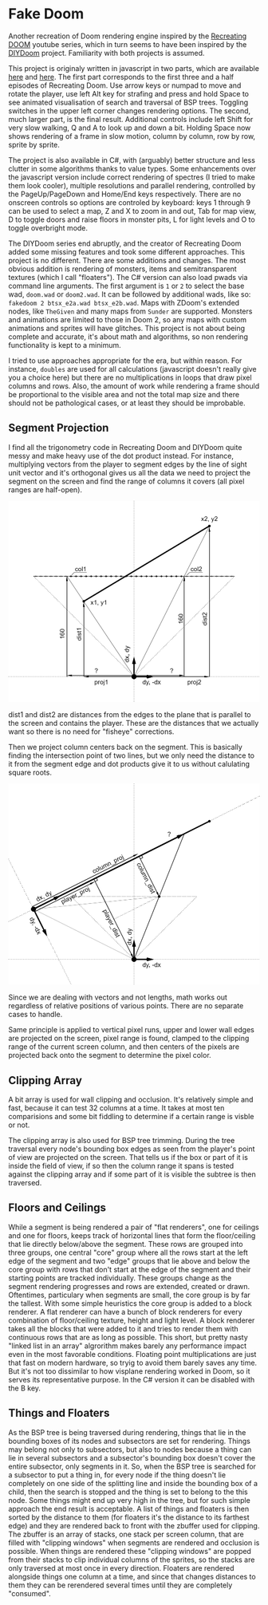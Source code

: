 # Fake Doom

Another recreation of Doom rendering engine inspired by the [Recreating DOOM](https://www.youtube.com/watch?v=KdYTvqZmyBk&list=PLi77irUVkDasNAYQPr3N8nVcJLQAlANva) youtube series, which in turn seems to have been inspired by the [DIYDoom](https://github.com/amroibrahim/DIYDoom) project. Familiarity with both projects is assumed. 

This project is originaly written in javascript in two parts, which are available [here](https://kfdf.github.io/fake-doom/js/2d.html) and [here](https://kfdf.github.io/fake-doom/js/3d.html). The first part corresponds to the first three and a half episodes of Recreating Doom. Use arrow keys or numpad to move and rotate the player, use left Alt key for strafing and press and hold Space to see animated visualisation of search and traversal of BSP trees. Toggling switches in the upper left corner changes rendering options. The second, much larger part, is the final result. Additional controls include left Shift for very slow walking, Q and A to look up and down a bit. Holding Space now shows rendering of a frame in slow motion, column by column, row by row, sprite by sprite. 

The project is also available in C#, with (arguably) better structure and less clutter in some algorithms thanks to value types. Some enhancements over the javascript version include correct rendering of spectres (I tried to make them look cooler), multiple resolutions and parallel rendering, controlled by the PageUp/PageDown and Home/End keys respectively. There are no onscreen controls so options are controled by keyboard: keys 1 through 9 can be used to select a map, Z and X to zoom in and out, Tab for map view, D to toggle doors and raise floors in monster pits, L for light levels and O to toggle overbright mode.
 
The DIYDoom series end abruptly, and the creator of Recreating Doom added some missing features and took some different approaches. This project is no different. There are some additions and changes. The most obvious addition is rendering of monsters, items and semitransparent textures (which I call "floaters"). The C# version can also load pwads via command line arguments. The first argument is `1` or `2` to select the base wad, `doom.wad` or `doom2.wad`. It can be followed by additional wads, like so: `fakedoom 2 btsx_e2a.wad btsx_e2b.wad`. Maps with ZDoom's extended nodes, like `TheGiven` and many maps from `Sunder` are supported. Monsters and animations are limited to those in Doom 2, so any maps with custom animations and sprites will have glitches. This project is not about being complete and accurate, it's about math and algorithms, so non rendering functionality is kept to a minimum.

I tried to use approaches appropriate for the era, but within reason. For instance, `doubles` are used for all calculations (javascript doesn't really give you a choice here) but there are no multiplications in loops that draw pixel columns and rows. Also, the amount of work while rendering a frame should be proportional to the visible area and not the total map size and there should not be pathological cases, or at least they should be improbable.

## Segment Projection

I find all the trigonometry code in Recreating Doom and DIYDoom quite messy and make heavy use of the dot product instead. For instance, multiplying vectors from the player to segment edges by the line of sight unit vector and it's orthogonal gives us all the data we need to project the segment on the screen and find the range of columns it covers (all pixel ranges are half-open).

![project line segment edges](plots/edges_to_screen.png)

dist1 and dist2 are distances from the edges to the plane that is parallel to the screen and contains the player. These are the distances that we actually want so there is no need for "fisheye" corrections. 

Then we project column centers back on the segment. This is basically finding the intersection point of two lines, but we only need the distance to it from the segment edge and dot products give it to us without calulating square roots.

![project segment](plots/column_to_segment.png)

Since we are dealing with vectors and not lengths, math works out regardless of relative positions of various points. There are no separate cases to handle.

Same principle is applied to vertical pixel runs, upper and lower wall edges are projected on the screen, pixel range is found, clamped to the clipping range of the current screen column, and then centers of the pixels are projected back onto the segment to determine the pixel color.

## Clipping Array

A bit array is used for wall clipping and occlusion. It's relatively simple and fast, because it can test 32 columns at a time. It takes at most ten comparisions and some bit fiddling to determine if a certain range is visble or not. 

The clipping array is also used for BSP tree trimming. During the tree traversal every node's bounding box edges as seen from the player's point of view are projected on the screen. That tells us if the box or part of it is inside the field of view, if so then the column range it spans is tested against the clipping array and if some part of it is visible the subtree is then traversed.

## Floors and Ceilings

While a segment is being rendered a pair of "flat renderers", one for ceilings and one for floors, keeps track of horizontal lines that form the floor/ceiling that lie directly below/above the segment. These rows are grouped into three groups, one central "core" group where all the rows start at the left edge of the segment and two "edge" groups that lie above and below the core group with rows that don't start at the edge of the segment and their starting points are tracked individually. These groups change as the segment rendering progresses and rows are extended, created or drawn. Oftentimes, particulary when segments are small, the core group is by far the tallest. With some simple heuristics the core group is added to a block renderer. A flat renderer can have a bunch of block renderers for every combination of floor/ceiling texture, height and light level. A block renderer takes all the blocks that were added to it and tries to render them with continuous rows that are as long as possible. This short, but pretty nasty "linked list in an array" algrorithm makes barely any performance impact even in the most favorable conditions. Floating point multiplications are just that fast on modern hardware, so tryig to avoid them barely saves any time. But it's not too dissimilar to how visplane rendering worked in Doom, so it serves its representative purpose. In the C# version it can be disabled with the B key.

## Things and Floaters

As the BSP tree is being traversed during rendering, things that lie in the bounding boxes of its nodes and subsectors are set for rendering. Things may belong not only to subsectors, but also to nodes because a thing can lie in several subsectors and a subsector's bounding box doesn't cover the entire subsector, only segments in it. So, when the BSP tree is searched for a subsector to put a thing in, for every node if the thing doesn't lie completely on one side of the splitting line and inside the bounding box of a child, then the search is stopped and the thing is set to belong to the this node. Some things might end up very high in the tree, but for such simple approach the end result is acceptable.
A list of things and floaters is then sorted by the distance to them (for floaters it's the distance to its farthest edge) and they are rendered back to front with the zbuffer used for clipping. The zbuffer is an array of stacks, one stack per screen column, that are filled with "clipping windows" when segments are rendered and occlusion is possible. When things are rendered these "clipping windows" are popped from their stacks to clip individual columns of the sprites, so the stacks are only traversed at most once in every direction. Floaters are rendered alongside things one column at a time, and since that changes distances to them they can be rerendered several times until they are completely "consumed".

